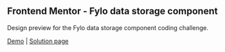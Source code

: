 ## Frontend Mentor - Fylo data storage component

Design preview for the Fylo data storage component coding challenge.

[Demo](https://fylo-data-storage-component-amr.netlify.app/) | [Solution page](https://www.frontendmentor.io/solutions/fylo-data-storage-component-ipLIKNSMm)

